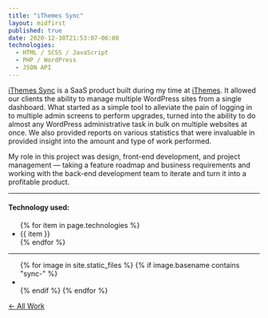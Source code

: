 ```yaml
---
title: "iThemes Sync"
layout: midfirst
published: true
date: 2020-12-30T21:53:07-06:00
technologies:
  - HTML / SCSS / JavaScript
  - PHP / WordPress
  - JSON API
---
```


[iThemes Sync](https://ithemes.com/sync/) is a SaaS product built during my time at [iThemes](https://ithemes.com).
It allowed our clients the ability to manage multiple WordPress sites from a single dashboard. What started as a simple
tool to alleviate the pain of logging in to multiple admin screens to perform upgrades, turned into the ability
to do almost any WordPress administrative task in bulk on multiple websites at once. We also provided
reports on various statistics that were invaluable in provided insight into the amount and type of work performed.

My role in this project was design, front-end development, and project management — taking a feature roadmap
and business requirements and working with the back-end development team to iterate and turn it into a
profitable product.


---

<h4>Technology used:</h4>
<ul class="list list--tight list--circle">
  {% for item in page.technologies %}
    <li>{{ item }}</li>
  {% endfor  %}
</ul>

---

<ul class="img-grid list list--inline">
{% for image in site.static_files %}
  {% if image.basename contains "sync-" %}
    <li>
      <a href="/assets/img/{{image.name}}?ver={{site.version}}">
        <img data-src="/assets/img/{{image.name}}?ver={{site.version}}" />
      </a>
    </li>
  {% endif %}
{% endfor %}
</ul>

<a href="/midfirst/work" class="take-me-back">&larr; All Work</a>
